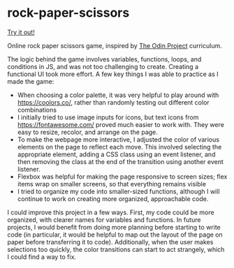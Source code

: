 # rock-paper-scissors

[Try it out!](https://nbirne.github.io/rock-paper-scissors/)

Online rock paper scissors game, inspired by [The Odin Project](https://www.theodinproject.com/courses/foundations/lessons/rock-paper-scissors) curriculum.

The logic behind the game involves variables, functions, loops, and conditions in JS, and was not too challenging to create. Creating a functional UI took more effort. A few key things I was able to practice as I made the game:

- When choosing a color palette, it was very helpful to play around with https://coolors.co/, rather than randomly testing out different color combinations
- I initially tried to use image inputs for icons, but text icons from https://fontawesome.com/ proved much easier to work with. They were easy to resize, recolor, and arrange on the page.
- To make the webpage more interactive, I adjusted the color of various elements on the page to reflect each move. This involved selecting the appropriate element, adding a CSS class using an event listener, and then removing the class at the end of the transition using another event listener.
- Flexbox was helpful for making the page responsive to screen sizes; flex items wrap on smaller screens, so that everything remains visible
- I tried to organize my code into smaller-sized functions, although I will continue to work on creating more organized, approachable code.

I could improve this project in a few ways. First, my code could be more organized, with clearer names for variables and functions. In future projects, I would benefit from doing more planning before starting to write code (in particular, it would be helpful to map out the layout of the page on paper before transferring it to code). Additionally, when the user makes selections too quickly, the color transitions can start to act strangely, which I could find a way to fix. 
